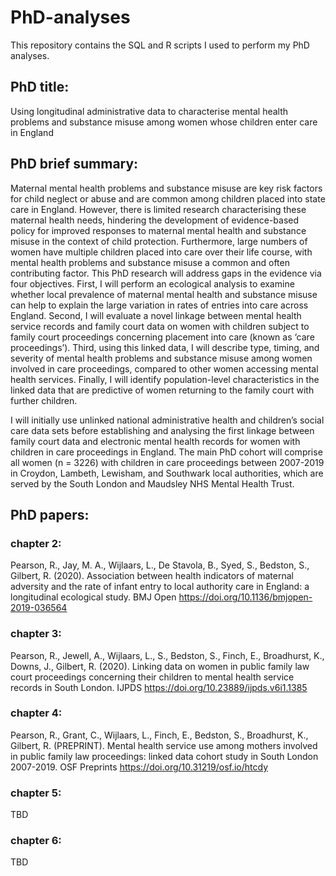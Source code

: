 # PhD-analyses
This repository contains the SQL and R scripts I used to perform my PhD analyses.

## PhD title: 
Using longitudinal administrative data to characterise mental health problems and substance misuse among women whose children enter care in England

## PhD brief summary:
Maternal mental health problems and substance misuse are key risk factors for child neglect or abuse and are common among children placed into state care in England. However, there is limited research characterising these maternal health needs, hindering the development of evidence-based policy for improved responses to maternal mental health and substance misuse in the context of child protection. Furthermore, large numbers of women have multiple children placed into care over their life course, with mental health problems and substance misuse a common and often contributing factor. This PhD research will address gaps in the evidence via four objectives. First, I will perform an ecological analysis to examine whether local prevalence of maternal mental health and substance misuse can help to explain the large variation in rates of entries into care across England. Second, I will evaluate a novel linkage between mental health service records and family court data on women with children subject to family court proceedings concerning placement into care (known as ‘care proceedings’). Third, using this linked data, I will describe type, timing, and severity of mental health problems and substance misuse among women involved in care proceedings, compared to other women accessing mental health services. Finally, I will identify population-level characteristics in the linked data that are predictive of women returning to the family court with further children. 

I will initially use unlinked national administrative health and children’s social care data sets before establishing and analysing the first linkage between family court data and electronic mental health records for women with children in care proceedings in England. The main PhD cohort will comprise all women (n = 3226) with children in care proceedings between 2007-2019 in Croydon, Lambeth, Lewisham, and Southwark local authorities, which are served by the South London and Maudsley NHS Mental Health Trust.

## PhD papers:

### chapter 2:
Pearson, R., Jay, M. A., Wijlaars, L., De Stavola, B., Syed, S., Bedston, S., Gilbert, R. (2020).
Association between health indicators of maternal adversity and the rate of infant entry to local
authority care in England: a longitudinal ecological study. BMJ Open https://doi.org/10.1136/bmjopen-2019-036564

### chapter 3:
Pearson, R., Jewell, A., Wijlaars, L., S., Bedston, S., Finch, E., Broadhurst, K., Downs, J., Gilbert, R. (2020).
Linking data on women in public family law court proceedings concerning their children to mental health service records in South London. IJPDS https://doi.org/10.23889/ijpds.v6i1.1385

### chapter 4:
Pearson, R., Grant, C., Wijlaars, L., Finch, E., Bedston, S., Broadhurst, K., Gilbert, R. (PREPRINT).
Mental health service use among mothers involved in public family law proceedings: linked data cohort study in South London 2007-2019. OSF Preprints https://doi.org/10.31219/osf.io/htcdy

### chapter 5:
TBD

### chapter 6:
TBD
